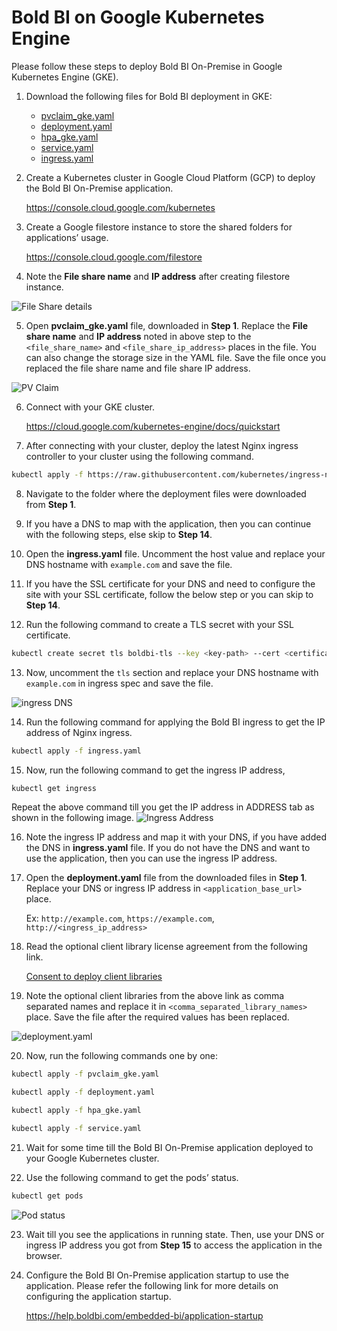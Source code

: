 # Bold BI on Google Kubernetes Engine
Please follow these steps to deploy Bold BI On-Premise in Google Kubernetes Engine (GKE).

1. Download the following files for Bold BI deployment in GKE:

    * [pvclaim_gke.yaml](https://raw.githubusercontent.com/boldbi/boldbi-kubernetes/v3.3.40/deploy/pvclaim_gke.yaml)
    * [deployment.yaml](https://raw.githubusercontent.com/boldbi/boldbi-kubernetes/v3.3.40/deploy/deployment.yaml)
    * [hpa_gke.yaml](https://raw.githubusercontent.com/boldbi/boldbi-kubernetes/v3.3.40/deploy/hpa_gke.yaml)
    * [service.yaml](https://raw.githubusercontent.com/boldbi/boldbi-kubernetes/v3.3.40/deploy/service.yaml)
    * [ingress.yaml](https://raw.githubusercontent.com/boldbi/boldbi-kubernetes/v3.3.40/deploy/ingress.yaml)

2. Create a Kubernetes cluster in Google Cloud Platform (GCP) to deploy the Bold BI On-Premise application.

   https://console.cloud.google.com/kubernetes 

3. Create a Google filestore instance to store the shared folders for applications’ usage.

   https://console.cloud.google.com/filestore 

4. Note the **File share name** and **IP address** after creating filestore instance.

![File Share details](images/gke_file_share_details.png)

5. Open **pvclaim_gke.yaml** file, downloaded in **Step 1**. Replace the **File share name** and **IP address** noted in above step to the `<file_share_name>` and `<file_share_ip_address>` places in the file. You can also change the storage size in the YAML file. Save the file once you replaced the file share name and file share IP address.

![PV Claim](images/gke_pvclaim.png)

6. Connect with your GKE cluster.

   https://cloud.google.com/kubernetes-engine/docs/quickstart 

7. After connecting with your cluster, deploy the latest Nginx ingress controller to your cluster using the following command.

```sh
kubectl apply -f https://raw.githubusercontent.com/kubernetes/ingress-nginx/controller-v0.41.2/deploy/static/provider/cloud/deploy.yaml
```

8. Navigate to the folder where the deployment files were downloaded from **Step 1**.

9. If you have a DNS to map with the application, then you can continue with the following steps, else skip to **Step 14**. 

10. Open the **ingress.yaml** file. Uncomment the host value and replace your DNS hostname with `example.com` and save the file.

11. If you have the SSL certificate for your DNS and need to configure the site with your SSL certificate, follow the below step or you can skip to **Step 14**.

12. Run the following command to create a TLS secret with your SSL certificate.

```sh
kubectl create secret tls boldbi-tls --key <key-path> --cert <certificate-path>
```

13. Now, uncomment the `tls` section and replace your DNS hostname with `example.com` in ingress spec and save the file.

![ingress DNS](images/ingress_yaml.png)

14. Run the following command for applying the Bold BI ingress to get the IP address of Nginx ingress.

```sh
kubectl apply -f ingress.yaml
```

15.	Now, run the following command to get the ingress IP address,

```sh
kubectl get ingress
```
Repeat the above command till you get the IP address in ADDRESS tab as shown in the following image.
![Ingress Address](images/ingress_address.png) 

16.	Note the ingress IP address and map it with your DNS, if you have added the DNS in **ingress.yaml** file. If you do not have the DNS and want to use the application, then you can use the ingress IP address.

17. Open the **deployment.yaml** file from the downloaded files in **Step 1**. Replace your DNS or ingress IP address in `<application_base_url>` place.
    
    Ex: `http://example.com`, `https://example.com`, `http://<ingress_ip_address>`

18. Read the optional client library license agreement from the following link.

    [Consent to deploy client libraries](../docs/consent-to-deploy-client-libraries.md)

19. Note the optional client libraries from the above link as comma separated names and replace it in `<comma_separated_library_names>` place. Save the file after the required values has been replaced.

![deployment.yaml](images/deployment_yaml.png) 

20.	Now, run the following commands one by one:

```sh
kubectl apply -f pvclaim_gke.yaml
```

```sh
kubectl apply -f deployment.yaml
```

```sh
kubectl apply -f hpa_gke.yaml
```

```sh
kubectl apply -f service.yaml
```

21.	Wait for some time till the Bold BI On-Premise application deployed to your Google Kubernetes cluster. 

22.	Use the following command to get the pods’ status.

```sh
kubectl get pods
```
![Pod status](images/pod_status.png) 

23. Wait till you see the applications in running state. Then, use your DNS or ingress IP address you got from **Step 15** to access the application in the browser.

24.	Configure the Bold BI On-Premise application startup to use the application. Please refer the following link for more details on configuring the application startup.
    
    https://help.boldbi.com/embedded-bi/application-startup
